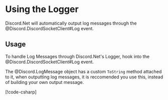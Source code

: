 # Using the Logger

Discord.Net will automatically output log messages through the @Discord.DiscordSocketClient#Log event.

## Usage

To handle Log Messages through Discord.Net's Logger, hook into the @Discord.DiscordSocketClient#Log event.

The @Discord.LogMessage object has a custom `ToString` method attached to it, when outputting log messages, it is reccomended you use this, instead of building your own output message.

[!code-csharp[](samples/logging.cs)]